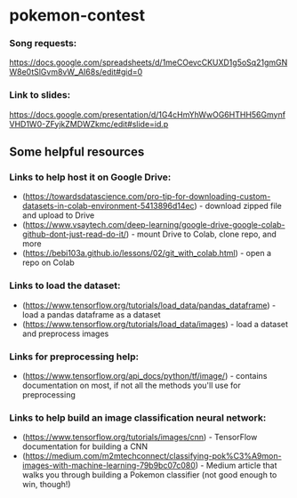 # pokemon-contest

### Song requests:
https://docs.google.com/spreadsheets/d/1meCOevcCKUXD1g5oSq21gmGNW8e0tSlGvm8vW_AI68s/edit#gid=0

### Link to slides:
https://docs.google.com/presentation/d/1G4cHmYhWwOG6HTHH56GmynfVHD1W0-ZFyjkZMDWZkmc/edit#slide=id.p

## Some helpful resources

### Links to help host it on Google Drive:
- (https://towardsdatascience.com/pro-tip-for-downloading-custom-datasets-in-colab-environment-5413896d14ec) - download zipped file and upload to Drive
- (https://www.vsaytech.com/deep-learning/google-drive-google-colab-github-dont-just-read-do-it/) - mount Drive to Colab, clone repo, and more
- (https://bebi103a.github.io/lessons/02/git_with_colab.html) - open a repo on Colab

### Links to load the dataset:
- (https://www.tensorflow.org/tutorials/load_data/pandas_dataframe) - load a pandas dataframe as a dataset
- (https://www.tensorflow.org/tutorials/load_data/images) - load a dataset and preprocess images

### Links for preprocessing help:
- (https://www.tensorflow.org/api_docs/python/tf/image/) - contains documentation on most, if not all the methods you'll use for preprocessing

### Links to help build an image classification neural network:
- (https://www.tensorflow.org/tutorials/images/cnn) - TensorFlow documentation for building a CNN
- (https://medium.com/m2mtechconnect/classifying-pok%C3%A9mon-images-with-machine-learning-79b9bc07c080) - Medium article that walks you through building a Pokemon classifier (not good enough to win, though!)
